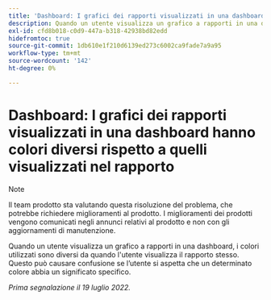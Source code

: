 ```yaml
---
title: 'Dashboard: I grafici dei rapporti visualizzati in una dashboard hanno colori diversi rispetto a quelli visualizzati nel rapporto.'
description: Quando un utente visualizza un grafico a rapporti in una dashboard, i colori utilizzati sono diversi da quando l'utente visualizza il rapporto stesso. Questo può causare confusione se l’utente si aspetta che un determinato colore abbia un significato specifico.
exl-id: cfd8b018-c0d9-447a-b318-42938bd82edd
hidefromtoc: true
source-git-commit: 1db610e1f210d6139ed273c6002ca9fade7a9a95
workflow-type: tm+mt
source-wordcount: '142'
ht-degree: 0%

---
```


# Dashboard: I grafici dei rapporti visualizzati in una dashboard hanno colori diversi rispetto a quelli visualizzati nel rapporto

>[!NOTE]
>
>Il team prodotto sta valutando questa risoluzione del problema, che potrebbe richiedere miglioramenti al prodotto. I miglioramenti dei prodotti vengono comunicati negli annunci relativi al prodotto e non con gli aggiornamenti di manutenzione.

Quando un utente visualizza un grafico a rapporti in una dashboard, i colori utilizzati sono diversi da quando l&#39;utente visualizza il rapporto stesso. Questo può causare confusione se l’utente si aspetta che un determinato colore abbia un significato specifico.

_Prima segnalazione il 19 luglio 2022._
